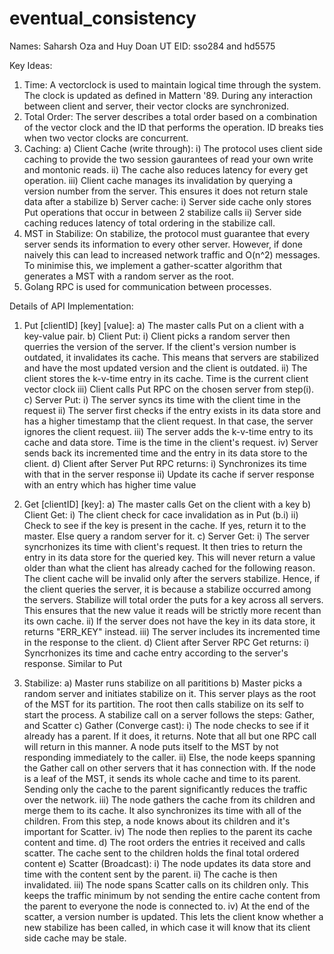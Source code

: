 # eventual_consistency

Names: Saharsh Oza and Huy Doan
UT EID: sso284 and hd5575


Key Ideas: 

1. Time: A vectorclock is used to maintain logical time through the system. The clock is updated as defined in Mattern '89. During any interaction between client and server, their vector clocks are synchronized.
2. Total Order: The server describes a total order based on a combination of the vector clock and the ID that performs the operation. ID breaks ties when two vector clocks are concurrent.
3. Caching: 
a) Client Cache (write through): 
	i) The protocol uses client side caching to provide the two session gaurantees of read your own write and montonic reads. 
	ii) The cache also reduces latency for every get operation. 
	iii) Client cache manages its invalidation by querying a version number from the server. This ensures it does not return stale data after a stabilize
b) Server cache:
	i) Server side cache only stores Put operations that occur in between 2 stabilize calls
	ii) Server side caching reduces latency of total ordering in the stabilize call. 
4. MST in Stabilize:
	On stabilize, the protocol must guarantee that every server sends its information to every other server. However, if done naively this can lead to increased network traffic and O(n^2) messages. To minimise this, we implement a gather-scatter algorithm that generates a MST with a random server as the root. 
5. Golang RPC is used for communication between processes.

Details of API Implementation:

1. Put [clientID] [key] [value]: 
a) The master calls Put on a client with a key-value pair. 
b) Client Put: 
	i) Client picks a random server then querries the version of the server. If the client's version number is outdated, it invalidates its cache. This means that servers are stabilized and have the most updated version and the client is outdated.
	ii) The client stores the k-v-time entry in its cache. Time is the current client vector clock
	iii) Client calls Put RPC on the chosen server from step(i).
c) Server Put:
	i) The server syncs its time with the client time in the request
	ii) The server first checks if the entry exists in its data store and has a higher timestamp that the client request. In that case, the server ignores the client request.
	iii) The server adds the k-v-time entry to its cache and data store. Time is the time in the client's request.
	iv) Server sends back its incremented time and the entry in its data store to the client.
d) Client after Server Put RPC returns:
	i) Synchronizes its time with that in the server response
	ii) Update its cache if server response with an entry which has higher time value

2. Get [clientID] [key]:
a) The master calls Get on the client with a key
b) Client Get:
	i) The client check for cace invalidation as in Put (b.i)
	ii) Check to see if the key is present in the cache. If yes, return it to the master. Else query a random server for it.
c) Server Get:
	i) The server syncrhonizes its time with client's request. It then tries to return the entry in its data store for the queried key.
	This will never return a value older than what the client has already cached for the following reason. The client cache will be invalid only after the servers stabilize. Hence, if the client queries the server, it is because a stabilize occurred among the servers. Stabilize will total order the puts for a key across all servers. This ensures that the new value it reads will be strictly more recent than its own cache.
	ii) If the server does not have the key in its data store, it returns "ERR_KEY" instead.
	iii) The server includes its incremented time in the response to the client.
d) Client after Server RPC Get returns:
	i) Syncrhonizes its time and cache entry according to the server's response. Similar to Put

3. Stabilize:
a) Master runs stabilize on all parititions
b) Master picks a random server and initiates stabilize on it. This server plays as the root of the MST for its partition. The root then calls stabilize on its self to start the process. A stabilize call on a server follows the steps: Gather, and Scatter
c) Gather (Converge cast):
	i) The node checks to see if it already has a parent. If it does, it returns. Note that all but one RPC call will return in this manner. A node puts itself to the MST by not responding immediately to the caller.
	ii) Else, the node keeps spanning the Gather call on other servers that it has connection with. If the node is a leaf of the MST, it sends its whole cache and time to its parent. Sending only the cache to the parent significantly reduces the traffic over the network.
	iii) The node gathers the cache from its children and merge them to its cache. It also synchronizes its time with all of the children. From this step, a node knows about its children and it's important for Scatter.
	iv) The node then replies to the parent its cache content and time.
d) The root orders the entries it received and calls scatter. The cache sent to the children holds the final total ordered content
e) Scatter (Broadcast):
	i) The node updates its data store and time with the content sent by the parent. 
	ii) The cache is then invalidated.
	iii) The node spans Scatter calls on its children only. This keeps the traffic minimum by not sending the entire cache content from the parent to everyone the node is connected to.
	iv) At the end of the scatter, a version number is updated. This lets the client know whether a new stabilize has been called, in which case it will know that its client side cache may be stale.